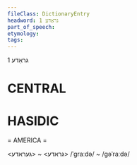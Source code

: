```yaml
---
fileClass: DictionaryEntry
headword: גראַדע 1
part_of_speech: 
etymology: 
tags: 
---
```

גראַדע 1

CENTRAL
========

HASIDIC
=======
= AMERICA = 

<גראדע> ~ <געראדע>
/ˈgraːdə/ ~ /gəˈraːdə/